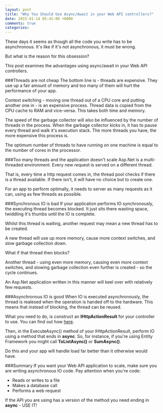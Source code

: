 ```yaml
---
layout: post
title: "Why You Should Use Async/Await in your Web API controllers?"
date: 2015-01-14 05:41:00 +0000
comments: true
categories: 
---
```

These days it seems as though all the code you write has to be asynchronous. It's like if it's not asynchronous, it must be wrong.

But what is the reason for this obsession?

This post examines the advantages using async/await in your Web API controllers.

###Threads are not cheap
The bottom line is - threads are expensive. They use up a fair amount of memory and too many of them will hurt the performance of your app.

Context switching - moving one thread out of a CPU core and putting another one in - is an expensive process. Thread data is copied from the CPU cache to RAM and vice-versa. This takes both time and memory.

The speed of the garbage collector will also be influenced by the number of threads in the process. When the garbage collector kicks in, it has to pause every thread and walk it's execution stack. The more threads you have, the more expensive this process is.

The optimum number of threads to have running on one machine is equal to the number of cores in the processor.

###Too many threads and the application doesn't scale
Asp.Net is a multi-threaded environment. Every new request is served on a different thread.

That is, every time a http request comes in, the thread pool checks if there is a thread available. If there isn't, it will have no choice but to create one.

For an app to perform optimally, it needs to server as many requests as it can, using as few threads as possible.

###Synchronous IO is bad
If your application performs IO synchronously, the executing thread becomes blocked. It just sits there wasting space, twiddling it's thumbs until the IO is complete.

Whilst this thread is waiting, another request may mean a new thread has to be created.

A new thread will use up more memory, cause more context switches, and slow garbage collection down.

What if that thread then blocks?

Another thread - using even more memory, causing even more context switches, and slowing garbage collection even further is created - so the cycle continues.

An Asp.Net application written in this manner will keel over with relatively few requests.

###Asynchronous IO is good
When IO is executed asynchronously, the thread is realesed when the operation is handed off to the hardware. This means that instead of blocking, the thread can be reused. 

What you need to do, is construct an **IHttpActionResult** for your controller to use. You can find out how [here](http://www.asp.net/web-api/overview/getting-started-with-aspnet-web-api/action-results).

Then, in the ExecuteAsync() method of your IHttpActionResult, perform IO using a method that ends in **async**. So, for instance, if you're using Entity Framework you might call **ToListAsync()** or **SumAsync()**.

Do this and your app will handle load far better than it otherwise would have.

###Summary
If you want your Web API application to scale, make sure you are writing asynchronous IO code. Pay attention when you're code:

- Reads or writes to a file
- Makes a database call
- Performs a web request

If the API you are using has a version of the method you need ending in **async** - USE IT!

